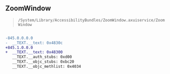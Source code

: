 ## ZoomWindow

> `/System/Library/AccessibilityBundles/ZoomWindow.axuiservice/ZoomWindow`

```diff

-845.0.0.0.0
-  __TEXT.__text: 0x4830c
+845.1.0.0.0
+  __TEXT.__text: 0x48300
   __TEXT.__auth_stubs: 0xd00
   __TEXT.__objc_stubs: 0xbc20
   __TEXT.__objc_methlist: 0x4034

```
